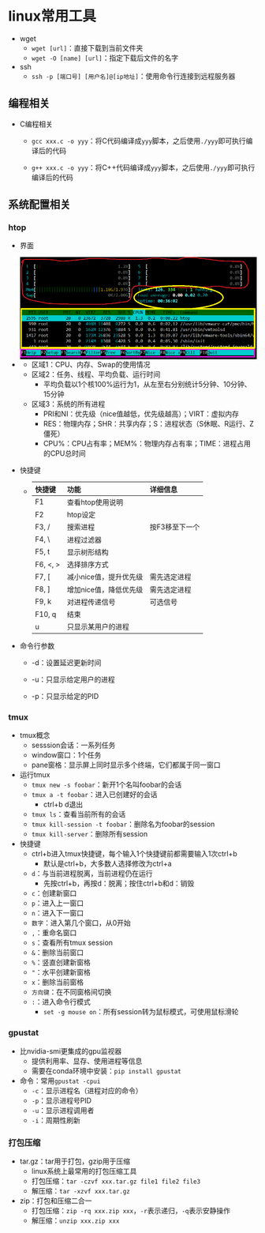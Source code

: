 # linux常用工具

- wget
  - `wget [url]`：直接下载到当前文件夹
  - `wget -O [name] [url]`：指定下载后文件的名字
- ssh
  - `ssh -p [端口号] [用户名]@[ip地址]`：使用命令行连接到远程服务器

## 编程相关

- C编程相关

  - `gcc xxx.c -o yyy`：将C代码编译成`yyy`脚本，之后使用`./yyy`即可执行编译后的代码

  - `g++ xxx.c -o yyy`：将C++代码编译成`yyy`脚本，之后使用`./yyy`即可执行编译后的代码

## 系统配置相关

### htop

- 界面

- <img src="../imgs/htop_eg.jpg" style="zoom:80%;" align="left"/>

  - 区域1：CPU、内存、Swap的使用情况
  - 区域2：任务、线程、平均负载、运行时间
    - 平均负载以1个核100%运行为1，从左至右分别统计5分钟、10分钟、15分钟
  - 区域3：系统的所有进程
    - PRI和NI：优先级（nice值越低，优先级越高）；VIRT：虚拟内存
    - RES：物理内存；SHR：共享内存；S：进程状态（S休眠、R运行、Z僵死）
    - CPU%：CPU占有率；MEM%：物理内存占有率；TIME：进程占用的CPU总时间

- 快捷键

  - | 快捷键   | 功能                   | 详细信息       |
    | :------- | ---------------------- | -------------- |
    | F1       | 查看htop使用说明       |                |
    | F2       | htop设定               |                |
    | F3, /    | 搜索进程               | 按F3移至下一个 |
    | F4, \    | 进程过滤器             |                |
    | F5, t    | 显示树形结构           |                |
    | F6, <, > | 选择排序方式           |                |
    | F7, [    | 减小nice值，提升优先级 | 需先选定进程   |
    | F8, ]    | 增加nice值，降低优先级 | 需先选定进程   |
    | F9, k    | 对进程传递信号         | 可选信号       |
    | F10, q   | 结束                   |                |
    | u        | 只显示某用户的进程     |                |

- 命令行参数

  - -d：设置延迟更新时间

  - -u：只显示给定用户的进程

  - -p：只显示给定的PID

### tmux

- tmux概念
  - sesssion会话：一系列任务
  - window窗口：1个任务
  - pane窗格：显示屏上同时显示多个终端，它们都属于同一窗口
- 运行tmux
  - `tmux new -s foobar`：新开1个名叫foobar的会话
  - `tmux a -t foobar`：进入已创建好的会话
    - ctrl+b d退出
  - `tmux ls`：查看当前所有的会话
  - `tmux kill-session -t foobar`：删除名为foobar的session
  - `tmux kill-server`：删除所有session
- 快捷键
  - ctrl+b进入tmux快捷键，每个输入1个快捷键前都需要输入1次ctrl+b
    - 默认是ctrl+b，大多数人选择修改为ctrl+a
  - `d`：与当前进程脱离，当前进程仍在运行
    - 先按ctrl+b，再按d：脱离；按住ctrl+b和d：销毁
  - `c`：创建新窗口
  - `p`：进入上一窗口
  - `n`：进入下一窗口
  - `数字`：进入第几个窗口，从0开始
  - `,`：重命名窗口
  - `s`：查看所有tmux session
  - `&`：删除当前窗口
  - `%`：竖直创建新窗格
  - `"`：水平创建新窗格
  - `x`：删除当前窗格
  - `方向键`：在不同窗格间切换
  - `:`：进入命令行模式
    - `set -g mouse on`：所有session转为鼠标模式，可使用鼠标滑轮

### gpustat

- 比nvidia-smi更集成的gpu监视器
  - 提供利用率、显存、使用进程等信息
  - 需要在conda环境中安装：`pip install gpustat`
- 命令：常用`gpustat -cpui`
  - `-c`：显示进程名（进程对应的命令）
  - `-p`：显示进程号PID
  - `-u`：显示进程调用者
  - `-i`：周期性刷新

### 打包压缩

- tar.gz：tar用于打包，gzip用于压缩
  - linux系统上最常用的打包压缩工具
  - 打包压缩：`tar -czvf xxx.tar.gz file1 file2 file3`
  - 解压缩：`tar -xzvf xxx.tar.gz`
- zip：打包和压缩二合一
  - 打包压缩：`zip -rq xxx.zip xxx`，`-r`表示递归，`-q`表示安静操作
  - 解压缩：`unzip xxx.zip xxx`